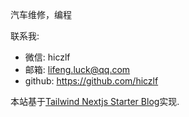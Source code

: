 
汽车维修，编程

联系我:
- 微信: hiczlf
- 邮箱: lifeng.luck@qq.com
- github: https://github.com/hiczlf

本站基于[Tailwind Nextjs Starter Blog](https://github.com/timlrx/tailwind-nextjs-starter-blog)实现.
